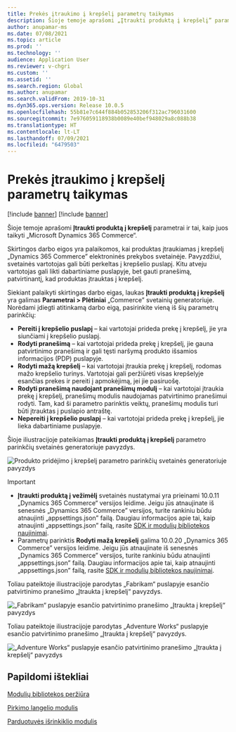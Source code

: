 ```yaml
---
title: Prekės įtraukimo į krepšelį parametrų taikymas
description: Šioje temoje aprašomi „Įtraukti produktą į krepšelį” parametrai ir tai, kaip juos taikyti „Microsoft Dynamics 365 Commerce“.
author: anupamar-ms
ms.date: 07/08/2021
ms.topic: article
ms.prod: ''
ms.technology: ''
audience: Application User
ms.reviewer: v-chgri
ms.custom: ''
ms.assetid: ''
ms.search.region: Global
ms.author: anupamar
ms.search.validFrom: 2019-10-31
ms.dyn365.ops.version: Release 10.0.5
ms.openlocfilehash: 55b81e7c644f884b052853206f312ac796031600
ms.sourcegitcommit: 7e976059118938b0089e40bef948029a8c088b38
ms.translationtype: HT
ms.contentlocale: lt-LT
ms.lasthandoff: 07/09/2021
ms.locfileid: "6479503"
---
```

# <a name="apply-add-product-to-cart-settings"></a>Prekės įtraukimo į krepšelį parametrų taikymas

[!include [banner](includes/banner.md)]
[!include [banner](includes/preview-banner.md)]

Šioje temoje aprašomi **Įtraukti produktą į krepšelį** parametrai ir tai, kaip juos taikyti „Microsoft Dynamics 365 Commerce“.

Skirtingos darbo eigos yra palaikomos, kai produktas įtraukiamas į krepšelį „Dynamics 365 Commerce” elektroninės prekybos svetainėje. Pavyzdžiui, svetainės vartotojas gali būti perkeltas į krepšelio puslapį. Kitu atveju vartotojas gali likti dabartiniame puslapyje, bet gauti pranešimą, patvirtinantį, kad produktas įtrauktas į krepšelį.

Siekiant palaikyti skirtingas darbo eigas, laukas **Įtraukti produktą į krepšelį** yra galimas **Parametrai \> Plėtiniai** „Commerce” svetainių generatoriuje. Norėdami įdiegti atitinkamą darbo eigą, pasirinkite vieną iš šių parametrų parinkčių:

- **Pereiti į krepšelio puslapį** – kai vartotojai prideda prekę į krepšelį, jie yra siunčiami į krepšelio puslapį.
- **Rodyti pranešimą** – kai vartotojai prideda prekę į krepšelį, jie gauna patvirtinimo pranešimą ir gali tęsti naršymą produkto išsamios informacijos (PDP) puslapyje.
- **Rodyti mažą krepšelį** – kai vartotojai įtraukia prekę į krepšelį, rodomas mažo krepšelio turinys. Vartotojai gali peržiūrėti visas krepšelyje esančias prekes ir pereiti į apmokėjimą, jei jie pasiruošę.
- **Rodyti pranešimą naudojant pranešimų modulį** – kai vartotojai įtraukia prekę į krepšelį, pranešimų modulis naudojamas patvirtinimo pranešimui rodyti. Tam, kad ši parametro parinktis veiktų, pranešimų modulis turi būti įtrauktas į puslapio antraštę.
- **Nepereiti į krepšelio puslapį** – kai vartotojai prideda prekę į krepšelį, jie lieka dabartiniame puslapyje.

Šioje iliustracijoje pateikiamas **Įtraukti produktą į krepšelį** parametro parinkčių svetainės generatoriuje pavyzdys.

![Produkto pridėjimo į krepšelį parametro parinkčių svetainės generatoriuje pavyzdys](./media/AW_sitesettings.PNG)

> [!IMPORTANT]
> - **Įtraukti produktą į vežimėlį** svetainės nustatymai yra prieinami 10.0.11 „Dynamics 365 Commerce“ versijos leidime. Jeigu jūs atnaujinate iš senesnės „Dynamics 365 Commerce” versijos, turite rankiniu būdu atnaujinti „appsettings.json” failą. Daugiau informacijos apie tai, kaip atnaujinti „appsettings.json” failą, rasite [SDK ir modulių bibliotekos naujinimai](e-commerce-extensibility/sdk-updates.md#update-the-appsettingsjson-file).
> - Parametrų parinktis **Rodyti mažą krepšelį** galima 10.0.20 „Dynamics 365 Commerce” versijos leidime. Jeigu jūs atnaujinate iš senesnės „Dynamics 365 Commerce” versijos, turite rankiniu būdu atnaujinti „appsettings.json” failą. Daugiau informacijos apie tai, kaip atnaujinti „appsettings.json” failą, rasite [SDK ir modulių bibliotekos naujinimai](e-commerce-extensibility/sdk-updates.md#update-the-appsettingsjson-file).

Toliau pateiktoje iliustracijoje parodytas „Fabrikam“ puslapyje esančio patvirtinimo pranešimo „Įtraukta į krepšelį“ pavyzdys.

![„Fabrikam“ puslapyje esančio patvirtinimo pranešimo „Įtraukta į krepšelį“ pavyzdys](./media/ecommerce-addtocart-notifications.PNG)

Toliau pateiktoje iliustracijoje parodytas „Adventure Works“ puslapyje esančio patvirtinimo pranešimo „Įtraukta į krepšelį“ pavyzdys.

![„Adventure Works“ puslapyje esančio patvirtinimo pranešimo „Įtraukta į krepšelį“ pavyzdys](./media/AW_minicart.PNG)

## <a name="additional-resources"></a>Papildomi ištekliai

[Modulių bibliotekos peržiūra](starter-kit-overview.md)

[Pirkimo langelio modulis](add-buy-box.md)

[Parduotuvės išrinkiklio modulis](store-selector.md)
